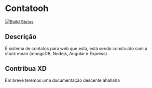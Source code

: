 # Contatooh
[![Build Status](https://travis-ci.org/caiocutrim/contatooh.svg)](https://travis-ci.org/caiocutrim/contatooh)

## Descrição
É sistema de contatos para web que está, está sendo construído com a stack mean (mongoDB, Nodejs, Angular e Express)

## Contribua XD
Em breve teremos uma documentação descente ahahaha
